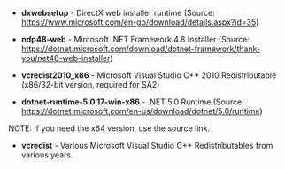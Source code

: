 - **dxwebsetup** - DirectX web installer runtime (Source: https://www.microsoft.com/en-gb/download/details.aspx?id=35)

- **ndp48-web** - Mircosoft .NET Framework 4.8 Installer (Source: https://dotnet.microsoft.com/download/dotnet-framework/thank-you/net48-web-installer)

- **vcredist2010_x86** - Microsoft Visual Studio C++ 2010 Redistributable (x86/32-bit version, required for SA2)

- **dotnet-runtime-5.0.17-win-x86** - .NET 5.0 Runtime (Source: https://dotnet.microsoft.com/en-us/download/dotnet/5.0/runtime)

NOTE: If you need the x64 version, use the source link.

- **vcredist** - Various Microsoft Visual Studio C++ Redistributables from various years.
